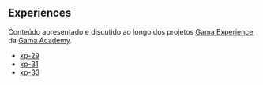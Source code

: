 ## Experiences

Conteúdo apresentado e discutido ao longo dos projetos [Gama Experience](https://gama.academy/experience/), da [Gama Academy](https://gama.academy/).

- [xp-29](./xp-29)
- [xp-31](./xp-31)
- [xp-33](./xp-33)
